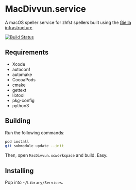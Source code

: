 # MacDivvun.service

A macOS speller service for zhfst spellers built using the
[Giella infrastructure](http://divvun.no/doc/infra/GettingStarted.html).

[![Build Status](https://travis-ci.org/divvun/macdivvun-service.svg?branch=master)](https://travis-ci.org/divvun/macdivvun-service)

## Requirements

- Xcode
- autoconf
- automake
- CocoaPods
- cmake
- gettext
- libtool
- pkg-config
- python3

## Building

Run the following commands:

```bash
pod install
git submodule update --init
```

Then, open `MacDivvun.xcworkspace` and build. Easy.

## Installing

Pop into `~/Library/Services`.
